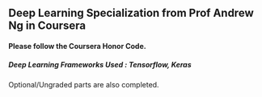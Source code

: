 ## Deep Learning Specialization from Prof Andrew Ng in Coursera
#### Please follow the Coursera Honor Code. 
##### Deep Learning Frameworks Used : Tensorflow, Keras
Optional/Ungraded parts are also completed.
